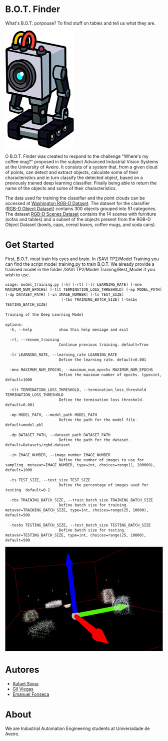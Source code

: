 
# B.O.T. Finder
What's B.O.T. porpouse? To find stuff on tables and tell us what they are.

![Image](docs/butterbot.png)

O B.O.T. Finder was created to respond to the challenge "Where's my coffee mug?" proposed in the subject Advanced Industrial Vision Systems at the University of Aveiro.
It consists of a system that, from a given cloud of points, can detect and extract objects, calculate some of their characteristics and in turn classify the detected object, based on a previously trained deep learning classifier. Finally being able to return the name of the objects and some of their characteristics.

The data used for training the classifier and the point clouds can be accessed at [Washington RGB-D Dataset](http://rgbd-dataset.cs.washington.edu/dataset/).
The dataset for the classifier ([RGB-D Object Dataset](http://rgbd-dataset.cs.washington.edu/dataset/)) contains 300 objects grouped into 51 categories.
The dataset [RGB-D Scenes Dataset](http://rgbd-dataset.cs.washington.edu/dataset/rgbd-scenes-v2/) contains the 14 scenes with furniture (sofas and tables) and a subset of the objects present from the RGB-D Object Dataset (bowls, caps, cereal boxes, coffee mugs, and soda cans).

# Get Started
First, B.O.T. must train his eyes and brain.
In /SAVI TP2/Model Training you can find the script model_training.py to train B.O.T.
We already provide a trainned model in the folder /SAVI TP2/Model Training/Best_Model if you wish to use.

```
usage: model_training.py [-h] [-rt] [-lr LEARNING_RATE] [-mne MAXIMUM_NUM_EPOCHS] [-tlt TERMINATION_LOSS_THRESHOLD] [-mp MODEL_PATH] [-dp DATASET_PATH] [-in IMAGE_NUMBER] [-ts TEST_SIZE]
                         [-tbs TRAINING_BATCH_SIZE] [-tesbs TESTING_BATCH_SIZE]

Training of the Deep Learning Model

options:
  -h, --help            show this help message and exit

  -rt, --resume_training
                        Continue previous training. default=True

  -lr LEARNING_RATE, --learning_rate LEARNING_RATE
                        Define the learning rate. default=0.001

  -mne MAXIMUM_NUM_EPOCHS, --maximum_num_epochs MAXIMUM_NUM_EPOCHS
                        Define the maximum number of epochs. type=int, default=1000

  -tlt TERMINATION_LOSS_THRESHOLD, --termination_loss_threshold TERMINATION_LOSS_THRESHOLD
                        Define the termination loss threshold. default=0.001

  -mp MODEL_PATH, --model_path MODEL_PATH
                        Define the path for the model file. default=model.pkl

  -dp DATASET_PATH, --dataset_path DATASET_PATH
                        Define the path for the dataset. default=Datasets/rgbd-dataset

  -in IMAGE_NUMBER, --image_number IMAGE_NUMBER
                        Define the number of images to use for sampling. metavar=IMAGE_NUMBER, type=int, choices=range(1, 200000), default=1000

  -ts TEST_SIZE, --test_size TEST_SIZE
                        Define the percentage of images used for testing. default=0.2

  -tbs TRAINING_BATCH_SIZE, --train_batch_size TRAINING_BATCH_SIZE
                        Define batch size for training. metavar=TRAINING_BATCH_SIZE, type=int, choices=range(25, 10000), default=500

  -tesbs TESTING_BATCH_SIZE, --test_batch_size TESTING_BATCH_SIZE
                        Define batch size for testing. metavar=TESTING_BATCH_SIZE, type=int, choices=range(25, 10000), default=500
```

![Image](docs/preview1.png)


# Autores
- [Rafael Siopa](https://github.com/RSiopa)
- [Gil Viegas](https://github.com/gilviegas)
- [Emanuel Fonseca](https://github.com/emanuelfonseca99)

# About
We are Industrial Automation Engineering students at Universidade de Aveiro.

